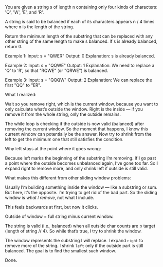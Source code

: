 You are given a string s of length n containing only four kinds of characters: 'Q', 'W', 'E', and 'R'.

A string is said to be balanced if each of its characters appears n / 4 times where n is the length of the string.

Return the minimum length of the substring that can be replaced with any other string of the same length to make s balanced. If s is already balanced, return 0.

Example 1:
Input: s = "QWER"
Output: 0
Explanation: s is already balanced.

Example 2:
Input: s = "QQWE"
Output: 1
Explanation: We need to replace a 'Q' to 'R', so that "RQWE" (or "QRWE") is balanced.

Example 3:
Input: s = "QQQW"
Output: 2
Explanation: We can replace the first "QQ" to "ER".

What I realized:

Wait so you remove right, which is the current window, because you want to only calculate what’s outside the window. Right is the inside — if you remove it from the whole string, only the outside remains.

The while loop is checking if the outside is now valid (balanced) after removing the current window. So the moment that happens, I know this current window can potentially be the answer. Now try to shrink from the left to get the minimum one that still satisfies the condition.

Why left stays at the point where it goes wrong:

Because left marks the beginning of the substring I’m removing. If I go past a point where the outside becomes unbalanced again, I’ve gone too far. So I expand right to remove more, and only shrink left if outside is still valid.

What makes this different from other sliding window problems:

Usually I’m building something inside the window — like a substring or sum. But here, it’s the opposite. I’m trying to get rid of the bad part. So the sliding window is _what I remove_, not what I include.

This feels backwards at first, but now it clicks.

Outside of window = full string minus current window.

The string is valid (i.e., balanced) when all outside char counts are ≤ target (length of string // 4). So while that’s true, I try to shrink the window.

The window represents the substring I will replace.
I expand `right` to remove more of the string.
I shrink `left` only if the outside part is still balanced.
The goal is to find the smallest such window.

Done.
